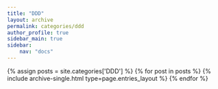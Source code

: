 ```yaml
---
title: "DDD"
layout: archive
permalink: categories/ddd
author_profile: true
sidebar_main: true
sidebar:
    nav: "docs"
---
```



{% assign posts = site.categories['DDD'] %}
{% for post in posts %} {% include archive-single.html type=page.entries_layout %} {% endfor %}